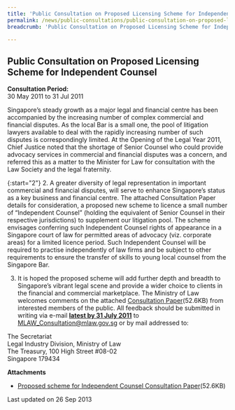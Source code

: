 ```yaml
---
title: 'Public Consultation on Proposed Licensing Scheme for Independent Counsel'
permalink: /news/public-consultations/public-consultation-on-proposed-licensing-scheme-for-independent-counsel/
breadcrumb: 'Public Consultation on Proposed Licensing Scheme for Independent Counsel'

---
```



Public Consultation on Proposed Licensing Scheme for Independent Counsel
---

**Consultation Period:**  
30 May 2011 to 31 Jul 2011

Singapore’s steady growth as a major legal and financial centre has been accompanied by the increasing number of complex commercial and financial disputes. As the local Bar is a small one, the pool of litigation lawyers available to deal with the rapidly increasing number of such disputes is correspondingly limited. At the Opening of the Legal Year 2011, Chief Justice noted that the shortage of Senior Counsel who could provide advocacy services in commercial and financial disputes was a concern, and referred this as a matter to the Minister for Law for consultation with the Law Society and the legal fraternity.

{:start="2"}
2. A greater diversity of legal representation in important commercial and financial disputes, will serve to enhance Singapore’s status as a key business and financial centre. The attached Consultation Paper details for consideration, a proposed new scheme to licence a small number of “Independent Counsel” (holding the equivalent of Senior Counsel in their respective jurisdictions) to supplement our litigation pool. The scheme envisages conferring such Independent Counsel rights of appearance in a Singapore court of law for permitted areas of advocacy (viz. corporate areas) for a limited licence period. Such Independent Counsel will be required to practise independently of law firms and be subject to other requirements to ensure the transfer of skills to young local counsel from the Singapore Bar.

3. It is hoped the proposed scheme will add further depth and breadth to Singapore’s vibrant legal scene and provide a wider choice to clients in the financial and commercial marketplace. The Ministry of Law welcomes comments on the attached [Consultation Paper](/files/linkclickaf3a.pdf)(52.6KB) from interested members of the public. All feedback should be submitted in writing via e-mail <b><u>latest by 31 July 2011</u></b> to <a href="mailto:MLAW_Consultation@mlaw.gov.sg"> MLAW_Consultation@mlaw.gov.sg</a> or by mail addressed to:

<p class="address-centered">
  The Secretariat<br>
  Legal Industry Division, Ministry of Law<br>
  The Treasury, 100 High Street #08-02<br>
  Singapore 179434
</p>

<b>Attachments</b>

* [Proposed scheme for Independent Counsel Consultation Paper](/files/linkclickaf3a.pdf)(52.6KB)  


<p class="right-side-updated">Last updated on 26 Sep 2013</p>
